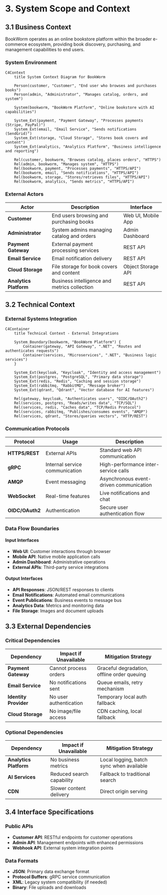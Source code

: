 # 3. System Scope and Context

## 3.1 Business Context

BookWorm operates as an online bookstore platform within the broader e-commerce ecosystem, providing book discovery, purchasing, and management capabilities to end users.

### System Environment
```mermaid
C4Context
    title System Context Diagram for BookWorm

    Person(customer, "Customer", "End user who browses and purchases books")
    Person(admin, "Administrator", "Manages catalog, orders, and system")
    
    System(bookworm, "BookWorm Platform", "Online bookstore with AI capabilities")
    
    System_Ext(payment, "Payment Gateway", "Processes payments (Stripe, PayPal)")
    System_Ext(email, "Email Service", "Sends notifications (SendGrid)")
    System_Ext(storage, "Cloud Storage", "Stores book covers and content")
    System_Ext(analytics, "Analytics Platform", "Business intelligence and reporting")
    
    Rel(customer, bookworm, "Browses catalog, places orders", "HTTPS")
    Rel(admin, bookworm, "Manages system", "HTTPS")
    Rel(bookworm, payment, "Processes payments", "HTTPS/API")
    Rel(bookworm, email, "Sends notifications", "HTTPS/API")
    Rel(bookworm, storage, "Stores/retrieves files", "HTTPS/API")
    Rel(bookworm, analytics, "Sends metrics", "HTTPS/API")
```

### External Actors

| Actor | Description | Interface |
|-------|-------------|-----------|
| **Customer** | End users browsing and purchasing books | Web UI, Mobile App |
| **Administrator** | System admins managing catalog and orders | Admin Dashboard |
| **Payment Gateway** | External payment processing services | REST API |
| **Email Service** | Email notification delivery | REST API |
| **Cloud Storage** | File storage for book covers and content | Object Storage API |
| **Analytics Platform** | Business intelligence and metrics collection | REST API |

## 3.2 Technical Context

### External Systems Integration
```mermaid
C4Container
    title Technical Context - External Integrations

    System_Boundary(bookworm, "BookWorm Platform") {
        Container(gateway, "API Gateway", ".NET", "Routes and authenticates requests")
        Container(services, "Microservices", ".NET", "Business logic services")
    }
    
    System_Ext(keycloak, "Keycloak", "Identity and access management")
    System_Ext(postgres, "PostgreSQL", "Primary data storage")
    System_Ext(redis, "Redis", "Caching and session storage")
    System_Ext(rabbitmq, "RabbitMQ", "Message broker")
    System_Ext(qdrant, "Qdrant", "Vector database for AI features")
    
    Rel(gateway, keycloak, "Authenticates users", "OIDC/OAuth2")
    Rel(services, postgres, "Reads/writes data", "TCP/SQL")
    Rel(services, redis, "Caches data", "TCP/Redis Protocol")
    Rel(services, rabbitmq, "Publishes/consumes events", "AMQP")
    Rel(services, qdrant, "Stores/queries vectors", "HTTP/REST")
```

### Communication Protocols

| Protocol | Usage | Description |
|----------|-------|-------------|
| **HTTPS/REST** | External APIs | Standard web API communication |
| **gRPC** | Internal service communication | High-performance inter-service calls |
| **AMQP** | Event messaging | Asynchronous event-driven communication |
| **WebSocket** | Real-time features | Live notifications and chat |
| **OIDC/OAuth2** | Authentication | Secure user authentication flow |

### Data Flow Boundaries

#### Input Interfaces
- **Web UI**: Customer interactions through browser
- **Mobile API**: Native mobile application calls
- **Admin Dashboard**: Administrative operations
- **External APIs**: Third-party service integrations

#### Output Interfaces
- **API Responses**: JSON/REST responses to clients
- **Email Notifications**: Automated email communications
- **Event Publications**: Business events to message bus
- **Analytics Data**: Metrics and monitoring data
- **File Storage**: Images and document uploads

## 3.3 External Dependencies

### Critical Dependencies
| Dependency | Impact if Unavailable | Mitigation Strategy |
|------------|----------------------|-------------------|
| **Payment Gateway** | Cannot process orders | Graceful degradation, offline order queuing |
| **Email Service** | No notifications sent | Queue emails, retry mechanism |
| **Identity Provider** | No user authentication | Temporary local auth fallback |
| **Cloud Storage** | No image/file access | CDN caching, local fallback |

### Optional Dependencies
| Dependency | Impact if Unavailable | Mitigation Strategy |
|------------|----------------------|-------------------|
| **Analytics Platform** | No business metrics | Local logging, batch sync when available |
| **AI Services** | Reduced search capability | Fallback to traditional search |
| **CDN** | Slower content delivery | Direct origin serving |

## 3.4 Interface Specifications

### Public APIs
- **Customer API**: RESTful endpoints for customer operations
- **Admin API**: Management endpoints with enhanced permissions
- **Webhook API**: External system integration points

### Data Formats
- **JSON**: Primary data exchange format
- **Protocol Buffers**: gRPC service communication
- **XML**: Legacy system compatibility (if needed)
- **Binary**: File uploads and downloads